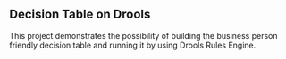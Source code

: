 ## Decision Table on Drools

This project demonstrates the possibility of building the business person friendly decision table and running it by using Drools Rules Engine.
